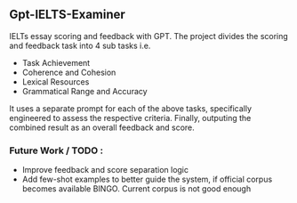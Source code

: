 ## Gpt-IELTS-Examiner

IELTs essay scoring and feedback with GPT.
The project divides the scoring and feedback task into 4 sub tasks i.e.
-   Task Achievement
-   Coherence and Cohesion
-   Lexical Resources
-   Grammatical Range and Accuracy

It uses a separate prompt for each of the above tasks, specifically engineered to assess the respective criteria. Finally, outputing the combined result as an overall feedback and score.  


### Future Work / TODO :
-   Improve feedback and score separation logic
-   Add few-shot examples to better guide the system, if official corpus becomes available BINGO. Current corpus is not good enough
